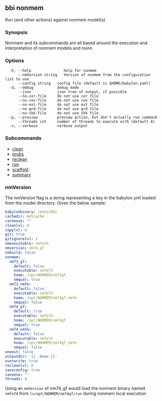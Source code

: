 ## bbi nonmem

Run (and other actions) against nonmem model(s)

### Synopsis

Nonmem and its subcommands are all based around the execution and interpretation of nonmem models and more. 

### Options

```
  -h, --help               help for nonmem
      --nmVersion string   Version of nonmem from the configuration list to use
      --config string   config file (default is $HOME/babylon.yaml)
  -d, --debug           debug mode
      --json            json tree of output, if possible
      --no-cor-file     do not use cor file
      --no-cov-file     do not use cov file
      --no-ext-file     do not use ext file
      --no-grd-file     do not use grd file
      --no-shk-file     do not use shk file
  -p, --preview         preview action, but don't actually run command
      --threads int     number of threads to execute with (default 4)
  -v, --verbose         verbose output
```

### Subcommands
* [clean](clean/clean.md)
* [probs](probs/probs.md)
* [reclean](reclean/reclean.md)
* [run](run/run.md)
* [scaffold](scaffold/scaffold.md)
* [summary](summary/summary.md)


### nmVersion
The nmVersion flag is a string representing a key in the babylon.yml loaded from the model directory. Given the below sample:

```yml
babylonbinary: /data/bbi
cachedir: mdlcache
cacheexe: ""
cleanlvl: 0
copylvl: 0
git: true
gitignorelvl: 1
nmexecutable: nmfe74
nmversion: nm74_gf
nobuild: false
nonmem:
  nm73_gf:
    default: false
    executable: nmfe73
    home: /opt/NONMEM/nm73gf
    nmqual: true
  nm73_nmfe:
    default: false
    executable: nmfe73
    home: /opt/NONMEM/nm73gf_nmfe
    nmqual: false
  nm74_gf:
    default: true
    executable: nmfe74
    home: /opt/NONMEM/nm74gf
    nmqual: true
  nm74_nmfe:
    default: false
    executable: nmfe74
    home: /opt/NONMEM/nm74gf_nmfe
    nmqual: false
oneest: false
outputdir: '{{ .Name }}'
overwrite: true
recleanlvl: 0
saveconfig: true
saveexe: ""
threads: 8
```

Using an `nmVersion` of nm74_gf would load the nonmem binary named `nmfe74` from `ls/opt/NONMEM/nm74gf/run` during nonmem local execution
